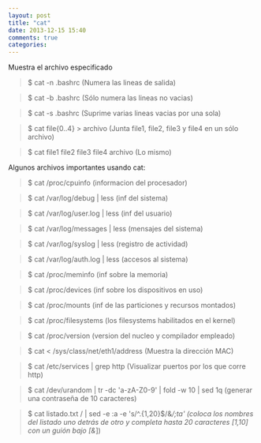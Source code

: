 ```yaml
---
layout: post
title: "cat"
date: 2013-12-15 15:40
comments: true
categories: 
---
```

Muestra el archivo especificado

>$ cat -n .bashrc (Numera las lineas de salida)

>$ cat -b .bashrc (Sólo numera las lineas no vacias)

>$ cat -s .bashrc (Suprime varias lineas vacias por una sola)

>$ cat file{0..4} > archivo (Junta file1, file2, file3 y file4 en un sólo archivo)

>$ cat file1 file2 file3 file4 archivo (Lo mismo)

Algunos archivos importantes usando cat:

>$ cat /proc/cpuinfo       (informacion del procesador)

>$ cat /var/log/debug | less	 (inf del sistema)

>$ cat /var/log/user.log | less		 (inf del usuario)

>$ cat /var/log/messages | less	 (mensajes del sistema)

>$ cat /var/log/syslog | less 		 (registro de actividad)

>$ cat /var/log/auth.log | less       (accesos al sistema)

>$ cat /proc/meminfo	(inf sobre la memoria)

>$ cat /proc/devices	 (inf sobre los dispositivos en uso)

>$ cat /proc/mounts    (inf de las particiones y recursos montados)

>$ cat /proc/filesystems	 (los filesystems habilitados en el kernel)

>$ cat /proc/version        (version del nucleo y compilador empleado)

>$ cat < /sys/class/net/eth1/address (Muestra la dirección MAC)

>$ cat /etc/services | grep http (Visualizar puertos por los que corre http)

>$ cat /dev/urandom | tr -dc 'a-zA-Z0-9' | fold -w 10 | sed 1q (generar una contraseña de 10 caracteres)

>$ cat listado.txt / | sed -e :a -e 's/^.{1,20}$/&_/;ta'  (coloca los nombres del listado uno detrás de otro y completa hasta 20 caracteres [1,10] con un guión bajo [&_])

